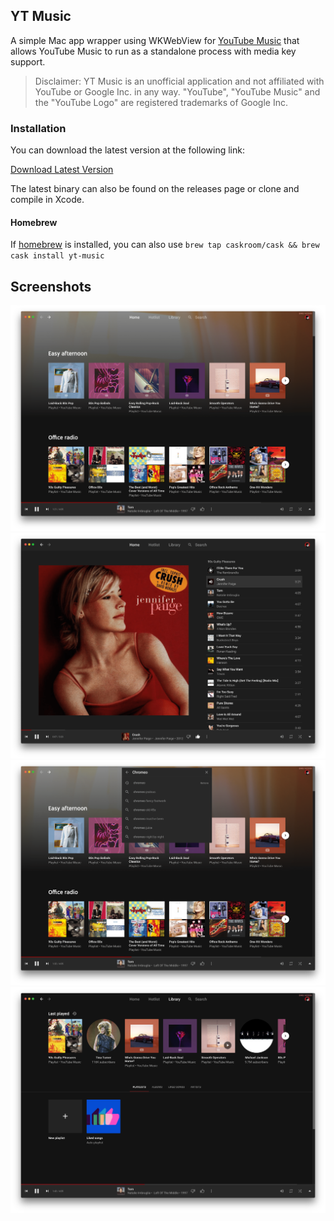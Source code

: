 ## YT Music

A simple Mac app wrapper using WKWebView for [YouTube Music](https://music.youtube.com) that allows YouTube Music to run as a standalone process with media key support.

> Disclaimer: YT Music is an unofficial application and not affiliated with YouTube or Google Inc. in any way. "YouTube", "YouTube Music" and the "YouTube Logo" are registered trademarks of Google Inc.

### Installation

You can download the latest version at the following link:

[Download Latest Version](https://dl.devmate.com/uk.co.wearecocoon.YT-Music/YTMusic.zip)

The latest binary can also be found on the releases page or clone and compile in Xcode.

#### Homebrew

If [homebrew](https://brew.sh) is installed, you can also use `brew tap caskroom/cask && brew cask install yt-music`

## Screenshots

![Screenshot 1](screenshots/screenshot-1.png)
![Screenshot 2](screenshots/screenshot-2.png)
![Screenshot 3](screenshots/screenshot-3.png)
![Screenshot 4](screenshots/screenshot-4.png)
